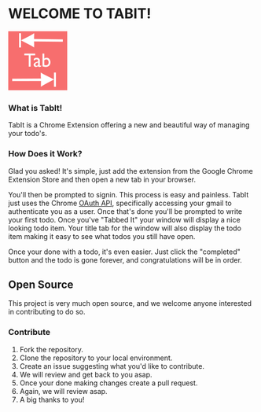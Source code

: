 # WELCOME TO TABIT! #
![TabIt Logo](icon.png)

### What is TabIt! ###

TabIt is a Chrome Extension offering a new and beautiful way of managing your todo's.

### How Does it Work? ###

Glad you asked!  It's simple, just add the extension from the Google Chrome Extension Store and then open a new tab in your browser.

You'll then be prompted to signin. This process is easy and painless. TabIt just uses the Chrome [OAuth API](https://developer.chrome.com/apps/app_identity), specifically accessing your gmail to authenticate you as a user. Once that's done you'll be prompted to write your first todo. Once you've "Tabbed It" your window will display a nice looking todo item. Your title tab for the window will also display the todo item making it easy to see what todos you still have open.

Once your done with a todo, it's even easier. Just click the "completed" button and the todo is gone forever, and congratulations will be in order.

## Open Source ##

This project is very much open source, and we welcome anyone interested in contributing to do so.

### Contribute ###

1. Fork the repository.
2. Clone the repository to your local environment.
3. Create an issue suggesting what you'd like to contribute.
  1. We will review and get back to you asap.
4. Once your done making changes create a pull request.
  1. Again, we will review asap.
5. A big thanks to you!
